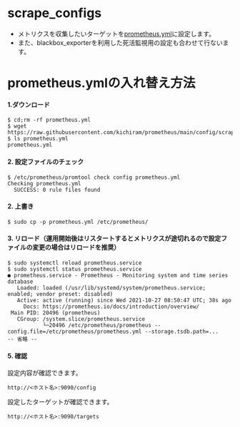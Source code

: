 # scrape_configs
* メトリクスを収集したいターゲットを[prometheus.yml](prometheus.yml)に設定します。
* また、blackbox_exporterを利用した死活監視用の設定も合わせて行ないます。

# prometheus.ymlの入れ替え方法
#### 1.ダウンロード
```
$ cd;rm -rf prometheus.yml
$ wget https://raw.githubusercontent.com/kichiram/prometheus/main/config/scrape_configs/prometheus.yml
$ ls prometheus.yml 
prometheus.yml
```
#### 2. 設定ファイルのチェック
```
$ /etc/prometheus/promtool check config prometheus.yml 
Checking prometheus.yml
  SUCCESS: 0 rule files found
```
#### 2. 上書き
```
$ sudo cp -p prometheus.yml /etc/prometheus/
```
#### 3. リロード（運用開始後はリスタートするとメトリクスが途切れるので設定ファイルの変更の場合はリロードを推奨）
```
$ sudo systemctl reload prometheus.service
$ sudo systemctl status prometheus.service
● prometheus.service - Prometheus - Monitoring system and time series database
   Loaded: loaded (/usr/lib/systemd/system/prometheus.service; enabled; vendor preset: disabled)
   Active: active (running) since Wed 2021-10-27 08:50:47 UTC; 38s ago
     Docs: https://prometheus.io/docs/introduction/overview/
 Main PID: 20496 (prometheus)
   CGroup: /system.slice/prometheus.service
           └─20496 /etc/prometheus/prometheus --config.file=/etc/prometheus/prometheus.yml --storage.tsdb.path=...
-- 省略 --
```
#### 5. 確認
設定内容が確認できます。
```
http://<ホスト名>:9090/config
```
設定したターゲットが確認できます。
```
http://<ホスト名>:9090/targets
```


